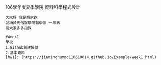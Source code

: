 106學年度夏季學院 資料科學程式設計

    大家好 我是胡家銘
    就讀於馬偕醫學院醫學系 一年級
    請大家多多指教

    #Week1
    學校
    1.Github創建帳號
    2.基本資料
    [hw1]: (https://jiaminghummc110610014.github.io/Example/week1.html)
